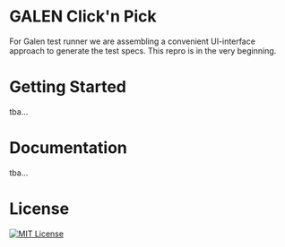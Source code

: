 # GALEN Click'n Pick #
For Galen test runner we are assembling a convenient UI-interface approach to generate the test specs.
This repro is in the very beginning.

# Getting Started
tba...

# Documentation
tba...

# License
[![MIT License](https://img.shields.io/badge/license-MIT-blue.svg?style=flat)](/LICENSE)
